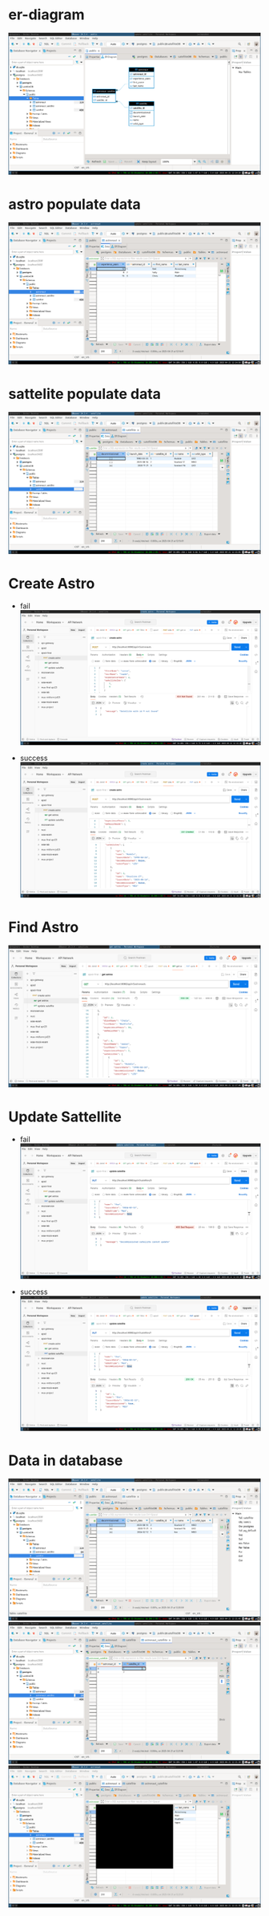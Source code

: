 # er-diagram

![er-diragram](./screenshot/er-diagram.png)

# astro populate data

![astro-pop](./screenshot/astro_pop_data.png)

# sattelite populate data

![sattlite pop](./screenshot/satellite_pop_data.png)

# Create Astro

- fail
  ![create astro fail](./screenshot/1-create-astro-fail.png)

- success
  ![create astro success](./screenshot/1-create-astro-success.png)

# Find Astro

![find astro](./screenshot/2-get-all-astro.png)

# Update Sattellite

- fail
  ![update sattelite fail](./screenshot/3_update-satellite-fail.png)

- success
  ![update sattelite success](./screenshot/3_update-sattellite-success.png)

# Data in database

![data 1](./screenshot/4-data.png)
![data 2](./screenshot/4-data2.png)
![data 3](./screenshot/4-data3.png)
